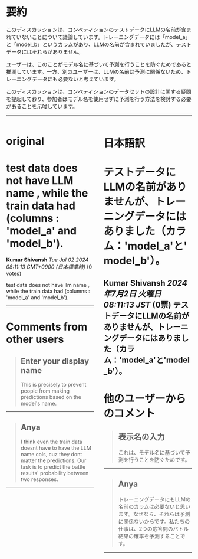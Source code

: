 # 要約 
このディスカッションは、コンペティションのテストデータにLLMの名前が含まれていないことについて議論しています。トレーニングデータには「model_a」と「model_b」というカラムがあり、LLMの名前が含まれていましたが、テストデータにはそれらがありません。

ユーザーは、このことがモデル名に基づいて予測を行うことを防ぐためであると推測しています。一方、別のユーザーは、LLMの名前は予測に関係ないため、トレーニングデータにも必要ないと考えています。

このディスカッションは、コンペティションのデータセットの設計に関する疑問を提起しており、参加者はモデル名を使用せずに予測を行う方法を検討する必要があることを示唆しています。


---


<style>
.column-left{
  float: left;
  width: 47.5%;
  text-align: left;
}
.column-right{
  float: right;
  width: 47.5%;
  text-align: left;
}
.column-one{
  float: left;
  width: 100%;
  text-align: left;
}
</style>


<div class="column-left">

# original

# test data does not have LLM name , while the train data had (columns : 'model_a' and 'model_b'). 

**Kumar Shivansh** *Tue Jul 02 2024 08:11:13 GMT+0900 (日本標準時)* (0 votes)

test data does not have llm name , while the train data had (columns : 'model_a' and 'model_b'). 



---

 # Comments from other users

> ## Enter your display name
> 
> This is precisely to prevent people from making predictions based on the model's name.
> 
> 
> 


---

> ## Anya
> 
> I think even the train data doesnt have to have the LLM name cols, cuz they dont matter the predictions. Our task is to predict the battle results' probability between two responses.
> 
> 
> 


---



</div>
<div class="column-right">

# 日本語訳

# テストデータにLLMの名前がありませんが、トレーニングデータにはありました（カラム：'model_a'と'model_b'）。
**Kumar Shivansh** *2024年7月2日 火曜日 08:11:13 JST* (0票)
テストデータにLLMの名前がありませんが、トレーニングデータにはありました（カラム：'model_a'と'model_b'）。 
---
# 他のユーザーからのコメント
> ## 表示名の入力
> 
> これは、モデル名に基づいて予測を行うことを防ぐためです。
> 
> 
> 
---
> ## Anya
> 
> トレーニングデータにもLLMの名前のカラムは必要ないと思います。なぜなら、それらは予測に関係ないからです。私たちの仕事は、2つの応答間のバトル結果の確率を予測することです。
> 
> 
> 
---



</div>